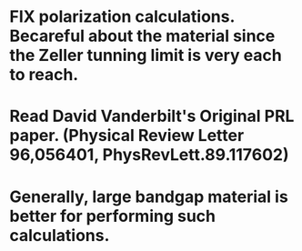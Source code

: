 # FIX polarization calculations. Becareful about the material since the Zeller tunning limit is very each to reach. 
# Read David Vanderbilt's Original PRL paper. (Physical Review Letter 96,056401, PhysRevLett.89.117602)
# Generally, large bandgap material is better for performing such calculations.
